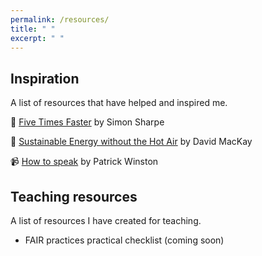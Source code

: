 ```yaml
---
permalink: /resources/
title: " "
excerpt: " "
---
```


## Inspiration

A list of resources that have helped and inspired me.

📖 [Five Times Faster](https://www.cambridge.org/core/books/five-times-faster) by Simon Sharpe

📖 [Sustainable Energy without the Hot Air](https://www.withouthotair.com/) by David MacKay

📹 [How to speak](https://www.youtube.com/watch?v=Unzc731iCUY) by Patrick Winston

## Teaching resources

A list of resources I have created for teaching.

* FAIR practices practical checklist (coming soon)
